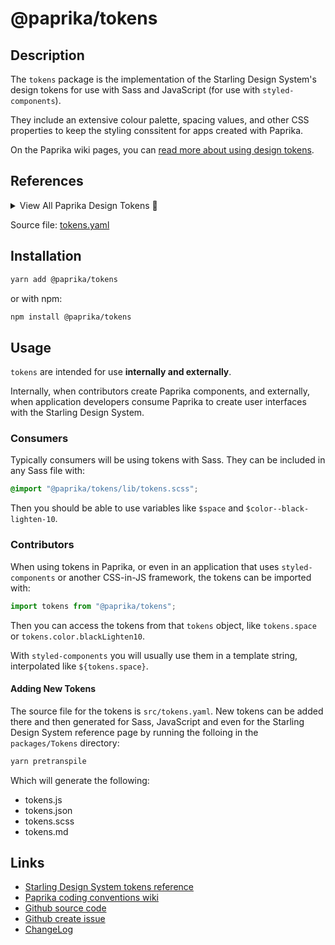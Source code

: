 # @paprika/tokens

## Description

The `tokens` package is the implementation of the Starling Design System's design tokens for use with Sass and JavaScript (for use with `styled-components`).

They include an extensive colour palette, spacing values, and other CSS properties to keep the styling conssitent for apps created with Paprika.

On the Paprika wiki pages, you can [read more about using design tokens](https://github.com/acl-services/paprika/wiki/Coding-Conventions#tokens).

## References

<details>
<summary>View All Paprika Design Tokens 👀</summary>

![paprika-tokens](https://user-images.githubusercontent.com/14944896/222009355-5dca239b-9f18-4c6b-8ee5-8f924f446204.png)
</details>

Source file: [tokens.yaml](src/tokens.yaml)

## Installation

```sh
yarn add @paprika/tokens
```

or with npm:

```sh
npm install @paprika/tokens
```

## Usage

`tokens` are intended for use **internally and externally**.

Internally, when contributors create Paprika components, and externally, when application developers consume Paprika to create user interfaces with the Starling Design System.

### Consumers

Typically consumers will be using tokens with Sass. They can be included in any Sass file with:

```scss
@import "@paprika/tokens/lib/tokens.scss";
```

Then you should be able to use variables like `$space` and `$color--black-lighten-10`.

### Contributors

When using tokens in Paprika, or even in an application that uses `styled-components` or another CSS-in-JS framework, the tokens can be imported with:

```js
import tokens from "@paprika/tokens";
```

Then you can access the tokens from that `tokens` object, like `tokens.space` or `tokens.color.blackLighten10`.

With `styled-components` you will usually use them in a template string, interpolated like `${tokens.space}`.

#### Adding New Tokens

The source file for the tokens is `src/tokens.yaml`. New tokens can be added there and then generated for Sass, JavaScript and even for the Starling Design System reference page by running the folloing in the `packages/Tokens` directory:

```sh
yarn pretranspile
```

Which will generate the following:

- tokens.js
- tokens.json
- tokens.scss
- tokens.md


## Links

- [Starling Design System tokens reference](https://design.wegalvanize.com/tokens)
- [Paprika coding conventions wiki](https://github.com/acl-services/paprika/wiki/Coding-Conventions#tokens)
- [Github source code](https://github.com/acl-services/paprika/tree/master/packages/Tokens/src)
- [Github create issue](https://github.com/acl-services/paprika/issues/new?label=[]&title=@paprika/tokens%20[help]:%20your%20short%20description&body=%0A%23%20Help%20wanted%0A%0A%23%23%20Please%20write%20your%20question.%0A*A%20clear%20and%20concise%20description%20of%20what%20the%20question%20is*%0A%0A%23%23%20Additional%20context%0A*Add%20any%20other%20context%20or%20screenshots%20about%20your%20question%20here.*%0A)
- [ChangeLog](https://github.com/acl-services/paprika/tree/master/packages/Tokens/CHANGELOG.md)
